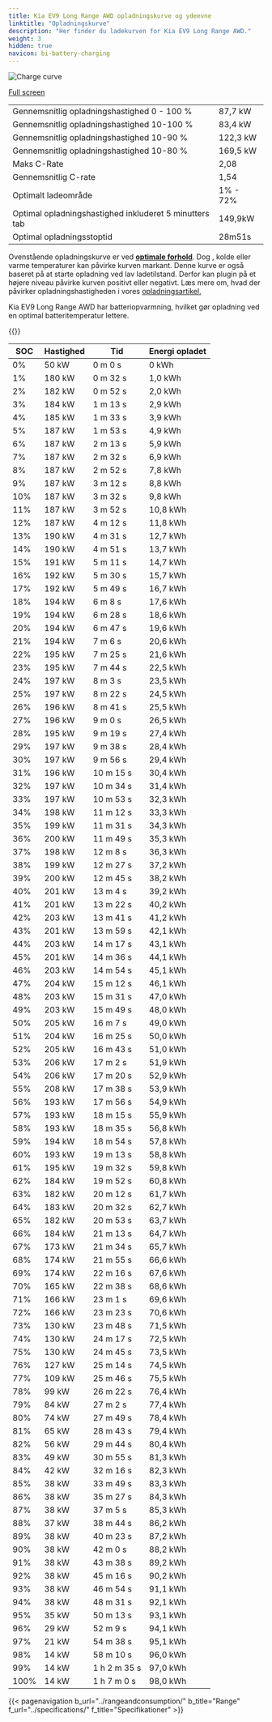 ```yaml
---
title: Kia EV9 Long Range AWD opladningskurve og ydeevne
linktitle: "Opladningskurve"
description: "Her finder du ladekurven for Kia EV9 Long Range AWD."
weight: 3
hidden: true
navicon: bi-battery-charging
---
```

<!-- markdownlint-disable MD033 -->
<img src="/images/models/kia/ev9/ev9_long_range_awd/chargingcurve.svg" alt="Charge curve" class="img-fluid">

[Full screen](/images/models/kia/ev9/ev9_long_range_awd/chargingcurve.svg)


<table class="table table-striped border">
<tbody>
<tr>
<td>Gennemsnitlig opladningshastighed 0 - 100 %</td><td>87,7 kW</td>
</tr>
<tr>
<td>Gennemsnitlig opladningshastighed 10-100 %</td><td>83,4 kW</td>
</tr>
<tr>
<td>Gennemsnitlig opladningshastighed 10-90 %</td><td>122,3 kW</td>
</tr>
<tr>
<td>Gennemsnitlig opladningshastighed 10-80 %</td><td>169,5 kW</td>
</tr>
<tr>
<td>Maks C-Rate</td><td>2,08</td>
</tr>
<tr>
<td>Gennemsnitlig C-rate</td><td>1,54</td>
</tr>
<tr>
<td>Optimalt ladeområde</td><td>1% - 72%</td>
</tr>
<tr>
<td>Optimal opladningshastighed inkluderet 5 minutters tab</td><td>149,9kW</td>
</tr>
<tr>
<td>Optimal opladningsstoptid</td><td>28m51s</td>
</tr>
</tbody>
</table>


Ovenstående opladningskurve er ved **[optimale forhold](../../../../../technology/battery/charging/#temperatur)**. Dog , kolde eller varme temperaturer kan påvirke kurven markant. Denne kurve er også baseret på at starte opladning ved lav ladetilstand. Derfor kan plugin på et højere niveau påvirke kurven positivt eller negativt. Læs mere om, hvad der påvirker opladningshastigheden i vores [opladningsartikel.](../../../../../technology/battery/charging/)


Kia EV9 Long Range AWD har batteriopvarmning, hvilket gør opladning ved en optimal batteritemperatur lettere.


{{<evkxdisplayaddarticle />}}
<table class="table table-striped border">
<thead>
<tr><th>SOC</th><th>Hastighed</th><th>Tid</th><th>Energi opladet</th></tr>
</thead>
<tbody>
<tr>
<td>0%</td><td>50 kW</td><td> 0 m 0 s </td><td>0 kWh </td>
</tr>
<tr>
<td>1%</td><td>180 kW</td><td> 0 m 32 s </td><td>1,0 kWh </td>
</tr>
<tr>
<td>2%</td><td>182 kW</td><td> 0 m 52 s </td><td>2,0 kWh </td>
</tr>
<tr>
<td>3%</td><td>184 kW</td><td> 1 m 13 s </td><td>2,9 kWh </td>
</tr>
<tr>
<td>4%</td><td>185 kW</td><td> 1 m 33 s </td><td>3,9 kWh </td>
</tr>
<tr>
<td>5%</td><td>187 kW</td><td> 1 m 53 s </td><td>4,9 kWh </td>
</tr>
<tr>
<td>6%</td><td>187 kW</td><td> 2 m 13 s </td><td>5,9 kWh </td>
</tr>
<tr>
<td>7%</td><td>187 kW</td><td> 2 m 32 s </td><td>6,9 kWh </td>
</tr>
<tr>
<td>8%</td><td>187 kW</td><td> 2 m 52 s </td><td>7,8 kWh </td>
</tr>
<tr>
<td>9%</td><td>187 kW</td><td> 3 m 12 s </td><td>8,8 kWh </td>
</tr>
<tr>
<td>10%</td><td>187 kW</td><td> 3 m 32 s </td><td>9,8 kWh </td>
</tr>
<tr>
<td>11%</td><td>187 kW</td><td> 3 m 52 s </td><td>10,8 kWh </td>
</tr>
<tr>
<td>12%</td><td>187 kW</td><td> 4 m 12 s </td><td>11,8 kWh </td>
</tr>
<tr>
<td>13%</td><td>190 kW</td><td> 4 m 31 s </td><td>12,7 kWh </td>
</tr>
<tr>
<td>14%</td><td>190 kW</td><td> 4 m 51 s </td><td>13,7 kWh </td>
</tr>
<tr>
<td>15%</td><td>191 kW</td><td> 5 m 11 s </td><td>14,7 kWh </td>
</tr>
<tr>
<td>16%</td><td>192 kW</td><td> 5 m 30 s </td><td>15,7 kWh </td>
</tr>
<tr>
<td>17%</td><td>192 kW</td><td> 5 m 49 s </td><td>16,7 kWh </td>
</tr>
<tr>
<td>18%</td><td>194 kW</td><td> 6 m 8 s </td><td>17,6 kWh </td>
</tr>
<tr>
<td>19%</td><td>194 kW</td><td> 6 m 28 s </td><td>18,6 kWh </td>
</tr>
<tr>
<td>20%</td><td>194 kW</td><td> 6 m 47 s </td><td>19,6 kWh </td>
</tr>
<tr>
<td>21%</td><td>194 kW</td><td> 7 m 6 s </td><td>20,6 kWh </td>
</tr>
<tr>
<td>22%</td><td>195 kW</td><td> 7 m 25 s </td><td>21,6 kWh </td>
</tr>
<tr>
<td>23%</td><td>195 kW</td><td> 7 m 44 s </td><td>22,5 kWh </td>
</tr>
<tr>
<td>24%</td><td>197 kW</td><td> 8 m 3 s </td><td>23,5 kWh </td>
</tr>
<tr>
<td>25%</td><td>197 kW</td><td> 8 m 22 s </td><td>24,5 kWh </td>
</tr>
<tr>
<td>26%</td><td>196 kW</td><td> 8 m 41 s </td><td>25,5 kWh </td>
</tr>
<tr>
<td>27%</td><td>196 kW</td><td> 9 m 0 s </td><td>26,5 kWh </td>
</tr>
<tr>
<td>28%</td><td>195 kW</td><td> 9 m 19 s </td><td>27,4 kWh </td>
</tr>
<tr>
<td>29%</td><td>197 kW</td><td> 9 m 38 s </td><td>28,4 kWh </td>
</tr>
<tr>
<td>30%</td><td>197 kW</td><td> 9 m 56 s </td><td>29,4 kWh </td>
</tr>
<tr>
<td>31%</td><td>196 kW</td><td> 10 m 15 s </td><td>30,4 kWh </td>
</tr>
<tr>
<td>32%</td><td>197 kW</td><td> 10 m 34 s </td><td>31,4 kWh </td>
</tr>
<tr>
<td>33%</td><td>197 kW</td><td> 10 m 53 s </td><td>32,3 kWh </td>
</tr>
<tr>
<td>34%</td><td>198 kW</td><td> 11 m 12 s </td><td>33,3 kWh </td>
</tr>
<tr>
<td>35%</td><td>199 kW</td><td> 11 m 31 s </td><td>34,3 kWh </td>
</tr>
<tr>
<td>36%</td><td>200 kW</td><td> 11 m 49 s </td><td>35,3 kWh </td>
</tr>
<tr>
<td>37%</td><td>198 kW</td><td> 12 m 8 s </td><td>36,3 kWh </td>
</tr>
<tr>
<td>38%</td><td>199 kW</td><td> 12 m 27 s </td><td>37,2 kWh </td>
</tr>
<tr>
<td>39%</td><td>200 kW</td><td> 12 m 45 s </td><td>38,2 kWh </td>
</tr>
<tr>
<td>40%</td><td>201 kW</td><td> 13 m 4 s </td><td>39,2 kWh </td>
</tr>
<tr>
<td>41%</td><td>201 kW</td><td> 13 m 22 s </td><td>40,2 kWh </td>
</tr>
<tr>
<td>42%</td><td>203 kW</td><td> 13 m 41 s </td><td>41,2 kWh </td>
</tr>
<tr>
<td>43%</td><td>201 kW</td><td> 13 m 59 s </td><td>42,1 kWh </td>
</tr>
<tr>
<td>44%</td><td>203 kW</td><td> 14 m 17 s </td><td>43,1 kWh </td>
</tr>
<tr>
<td>45%</td><td>201 kW</td><td> 14 m 36 s </td><td>44,1 kWh </td>
</tr>
<tr>
<td>46%</td><td>203 kW</td><td> 14 m 54 s </td><td>45,1 kWh </td>
</tr>
<tr>
<td>47%</td><td>204 kW</td><td> 15 m 12 s </td><td>46,1 kWh </td>
</tr>
<tr>
<td>48%</td><td>203 kW</td><td> 15 m 31 s </td><td>47,0 kWh </td>
</tr>
<tr>
<td>49%</td><td>203 kW</td><td> 15 m 49 s </td><td>48,0 kWh </td>
</tr>
<tr>
<td>50%</td><td>205 kW</td><td> 16 m 7 s </td><td>49,0 kWh </td>
</tr>
<tr>
<td>51%</td><td>204 kW</td><td> 16 m 25 s </td><td>50,0 kWh </td>
</tr>
<tr>
<td>52%</td><td>205 kW</td><td> 16 m 43 s </td><td>51,0 kWh </td>
</tr>
<tr>
<td>53%</td><td>206 kW</td><td> 17 m 2 s </td><td>51,9 kWh </td>
</tr>
<tr>
<td>54%</td><td>206 kW</td><td> 17 m 20 s </td><td>52,9 kWh </td>
</tr>
<tr>
<td>55%</td><td>208 kW</td><td> 17 m 38 s </td><td>53,9 kWh </td>
</tr>
<tr>
<td>56%</td><td>193 kW</td><td> 17 m 56 s </td><td>54,9 kWh </td>
</tr>
<tr>
<td>57%</td><td>193 kW</td><td> 18 m 15 s </td><td>55,9 kWh </td>
</tr>
<tr>
<td>58%</td><td>193 kW</td><td> 18 m 35 s </td><td>56,8 kWh </td>
</tr>
<tr>
<td>59%</td><td>194 kW</td><td> 18 m 54 s </td><td>57,8 kWh </td>
</tr>
<tr>
<td>60%</td><td>193 kW</td><td> 19 m 13 s </td><td>58,8 kWh </td>
</tr>
<tr>
<td>61%</td><td>195 kW</td><td> 19 m 32 s </td><td>59,8 kWh </td>
</tr>
<tr>
<td>62%</td><td>184 kW</td><td> 19 m 52 s </td><td>60,8 kWh </td>
</tr>
<tr>
<td>63%</td><td>182 kW</td><td> 20 m 12 s </td><td>61,7 kWh </td>
</tr>
<tr>
<td>64%</td><td>183 kW</td><td> 20 m 32 s </td><td>62,7 kWh </td>
</tr>
<tr>
<td>65%</td><td>182 kW</td><td> 20 m 53 s </td><td>63,7 kWh </td>
</tr>
<tr>
<td>66%</td><td>184 kW</td><td> 21 m 13 s </td><td>64,7 kWh </td>
</tr>
<tr>
<td>67%</td><td>173 kW</td><td> 21 m 34 s </td><td>65,7 kWh </td>
</tr>
<tr>
<td>68%</td><td>174 kW</td><td> 21 m 55 s </td><td>66,6 kWh </td>
</tr>
<tr>
<td>69%</td><td>174 kW</td><td> 22 m 16 s </td><td>67,6 kWh </td>
</tr>
<tr>
<td>70%</td><td>165 kW</td><td> 22 m 38 s </td><td>68,6 kWh </td>
</tr>
<tr>
<td>71%</td><td>166 kW</td><td> 23 m 1 s </td><td>69,6 kWh </td>
</tr>
<tr>
<td>72%</td><td>166 kW</td><td> 23 m 23 s </td><td>70,6 kWh </td>
</tr>
<tr>
<td>73%</td><td>130 kW</td><td> 23 m 48 s </td><td>71,5 kWh </td>
</tr>
<tr>
<td>74%</td><td>130 kW</td><td> 24 m 17 s </td><td>72,5 kWh </td>
</tr>
<tr>
<td>75%</td><td>130 kW</td><td> 24 m 45 s </td><td>73,5 kWh </td>
</tr>
<tr>
<td>76%</td><td>127 kW</td><td> 25 m 14 s </td><td>74,5 kWh </td>
</tr>
<tr>
<td>77%</td><td>109 kW</td><td> 25 m 46 s </td><td>75,5 kWh </td>
</tr>
<tr>
<td>78%</td><td>99 kW</td><td> 26 m 22 s </td><td>76,4 kWh </td>
</tr>
<tr>
<td>79%</td><td>84 kW</td><td> 27 m 2 s </td><td>77,4 kWh </td>
</tr>
<tr>
<td>80%</td><td>74 kW</td><td> 27 m 49 s </td><td>78,4 kWh </td>
</tr>
<tr>
<td>81%</td><td>65 kW</td><td> 28 m 43 s </td><td>79,4 kWh </td>
</tr>
<tr>
<td>82%</td><td>56 kW</td><td> 29 m 44 s </td><td>80,4 kWh </td>
</tr>
<tr>
<td>83%</td><td>49 kW</td><td> 30 m 55 s </td><td>81,3 kWh </td>
</tr>
<tr>
<td>84%</td><td>42 kW</td><td> 32 m 16 s </td><td>82,3 kWh </td>
</tr>
<tr>
<td>85%</td><td>38 kW</td><td> 33 m 49 s </td><td>83,3 kWh </td>
</tr>
<tr>
<td>86%</td><td>38 kW</td><td> 35 m 27 s </td><td>84,3 kWh </td>
</tr>
<tr>
<td>87%</td><td>38 kW</td><td> 37 m 5 s </td><td>85,3 kWh </td>
</tr>
<tr>
<td>88%</td><td>37 kW</td><td> 38 m 44 s </td><td>86,2 kWh </td>
</tr>
<tr>
<td>89%</td><td>38 kW</td><td> 40 m 23 s </td><td>87,2 kWh </td>
</tr>
<tr>
<td>90%</td><td>38 kW</td><td> 42 m 0 s </td><td>88,2 kWh </td>
</tr>
<tr>
<td>91%</td><td>38 kW</td><td> 43 m 38 s </td><td>89,2 kWh </td>
</tr>
<tr>
<td>92%</td><td>38 kW</td><td> 45 m 16 s </td><td>90,2 kWh </td>
</tr>
<tr>
<td>93%</td><td>38 kW</td><td> 46 m 54 s </td><td>91,1 kWh </td>
</tr>
<tr>
<td>94%</td><td>38 kW</td><td> 48 m 31 s </td><td>92,1 kWh </td>
</tr>
<tr>
<td>95%</td><td>35 kW</td><td> 50 m 13 s </td><td>93,1 kWh </td>
</tr>
<tr>
<td>96%</td><td>29 kW</td><td> 52 m 9 s </td><td>94,1 kWh </td>
</tr>
<tr>
<td>97%</td><td>21 kW</td><td> 54 m 38 s </td><td>95,1 kWh </td>
</tr>
<tr>
<td>98%</td><td>14 kW</td><td> 58 m 10 s </td><td>96,0 kWh </td>
</tr>
<tr>
<td>99%</td><td>14 kW</td><td>1 h 2 m 35 s </td><td>97,0 kWh </td>
</tr>
<tr>
<td>100%</td><td>14 kW</td><td>1 h 7 m 0 s </td><td>98,0 kWh </td>
</tr>
</tbody>
</table>


{{< pagenavigation b_url="../rangeandconsumption/" b_title="Range" f_url="../specifications/" f_title="Specifikationer" >}}
